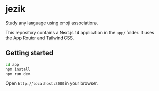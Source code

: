 # jezik

Study any language using emoji associations.

This repository contains a Next.js 14 application in the `app/` folder. It uses the App Router and Tailwind CSS.

## Getting started

```bash
cd app
npm install
npm run dev
```

Open `http://localhost:3000` in your browser.
